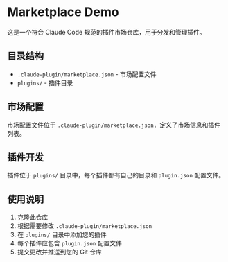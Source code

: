 # Marketplace Demo

这是一个符合 Claude Code 规范的插件市场仓库，用于分发和管理插件。

## 目录结构

- `.claude-plugin/marketplace.json` - 市场配置文件
- `plugins/` - 插件目录

## 市场配置

市场配置文件位于 `.claude-plugin/marketplace.json`，定义了市场信息和插件列表。

## 插件开发

插件位于 `plugins/` 目录中，每个插件都有自己的目录和 `plugin.json` 配置文件。

## 使用说明

1. 克隆此仓库
2. 根据需要修改 `.claude-plugin/marketplace.json`
3. 在 `plugins/` 目录中添加您的插件
4. 每个插件应包含 `plugin.json` 配置文件
5. 提交更改并推送到您的 Git 仓库
